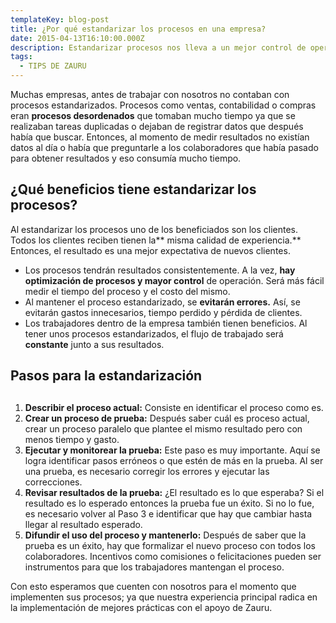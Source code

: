 ```yaml
---
templateKey: blog-post
title: ¿Por qué estandarizar los procesos en una empresa?
date: 2015-04-13T16:10:00.000Z
description: Estandarizar procesos nos lleva a un mejor control de operaciones.
tags:
  - TIPS DE ZAURU
---
```

Muchas empresas, antes de trabajar con nosotros no contaban con procesos estandarizados. Procesos como ventas, contabilidad o compras eran **procesos desordenados** que tomaban mucho tiempo ya que se realizaban tareas duplicadas o dejaban de registrar datos que después había que buscar. Entonces, al momento de medir resultados no existían datos al día o había que preguntarle a los colaboradores que había pasado para obtener resultados y eso consumía mucho tiempo.



## ¿Qué beneficios tiene estandarizar los procesos?

Al estandarizar los procesos uno de los beneficiados son los clientes. Todos los clientes reciben tienen la** misma calidad de experiencia.** Entonces, el resultado es una mejor expectativa de nuevos clientes.

* Los procesos tendrán resultados consistentemente. A la vez, **hay optimización de procesos y mayor control** de operación. Será más fácil medir el tiempo del proceso y el costo del mismo.
* Al mantener el proceso estandarizado, se **evitarán errores.** Así, se evitarán gastos innecesarios, tiempo perdido y pérdida de clientes.
* Los trabajadores dentro de la empresa también tienen beneficios. Al tener unos procesos estandarizados, el flujo de trabajado será **constante** junto a sus resultados.



## Pasos para la estandarización

## 

1. **Describir el proceso actual:** Consiste en identificar el proceso como es.
2. **Crear un proceso de prueba:** Después saber cuál es proceso actual, crear un proceso paralelo que plantee el mismo resultado pero con menos tiempo y gasto.
3. **Ejecutar y monitorear la prueba:** Este paso es muy importante. Aquí se logra identificar pasos erróneos o que estén de más en la prueba. Al ser una prueba, es necesario corregir los errores y ejecutar las correcciones.
4. **Revisar resultados de la prueba:** ¿El resultado es lo que esperaba? Si el resultado es lo esperado entonces la prueba fue un éxito. Si no lo fue, es necesario volver al Paso 3 e identificar que hay que cambiar hasta llegar al resultado esperado.
5. **Difundir el uso del proceso y mantenerlo:** Después de saber que la prueba es un éxito, hay que formalizar el nuevo proceso con todos los colaboradores. Incentivos como comisiones o felicitaciones pueden ser instrumentos para que los trabajadores mantengan el proceso.

Con esto esperamos que cuenten con nosotros para el momento que implementen sus procesos; ya que nuestra experiencia principal radica en la implementación de mejores prácticas con el apoyo de Zauru.

